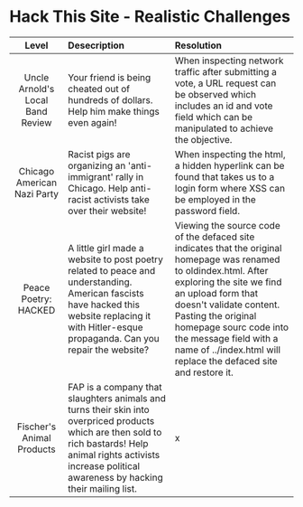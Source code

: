 # Hack This Site - Realistic Challenges
| Level | Desecription | Resolution |
| :---: | :--- | :--- |
| Uncle Arnold's Local Band Review | Your friend is being cheated out of hundreds of dollars. Help him make things even again! | When inspecting network traffic after submitting a vote, a URL request can be observed which includes an id and vote field which can be manipulated to achieve the objective. |
| Chicago American Nazi Party | Racist pigs are organizing an 'anti-immigrant' rally in Chicago. Help anti-racist activists take over their website! | When inspecting the html, a hidden hyperlink can be found that takes us to a login form where XSS can be employed in the password field. |
| Peace Poetry: HACKED | A little girl made a website to post poetry related to peace and understanding. American fascists have hacked this website replacing it with Hitler-esque propaganda. Can you repair the website? | Viewing the source code of the defaced site indicates that the original homepage was renamed to oldindex.html. After exploring the site we find an upload form that doesn't validate content. Pasting the original homepage sourc code into the message field with a name of ../index.html will replace the defaced site and restore it. |
| Fischer's Animal Products | FAP is a company that slaughters animals and turns their skin into overpriced products which are then sold to rich bastards! Help animal rights activists increase political awareness by hacking their mailing list. | x |
